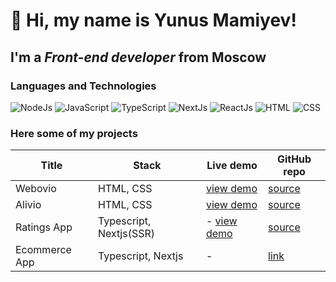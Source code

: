 # 👋 Hi, my name is Yunus Mamiyev!
## I'm a *Front-end developer* from Moscow
### Languages and Technologies
![NodeJs](https://img.shields.io/badge/node.js-6DA55F?style=for-the-badge&logo=node.js&logoColor=white)
![JavaScript](https://img.shields.io/badge/-JavaScript-090909?style=for-the-badge&logo=JavaScript)
![TypeScript](https://img.shields.io/badge/TypeScript-007ACC?style=for-the-badge&logo=typescript&logoColor=white)
![NextJs](https://img.shields.io/badge/Next-black?style=for-the-badge&logo=next.js&logoColor=white)
![ReactJs](https://img.shields.io/badge/-ReactJs-090909?style=for-the-badge&logo=React)
![HTML](https://img.shields.io/badge/-HTML-090909?style=for-the-badge&logo=html5)
![CSS](https://img.shields.io/badge/-CSS-090909?style=for-the-badge&logo=css3)

### Here some of my projects

Title | Stack | Live demo | GitHub repo
-------- | --------- | --------- | -----------
Webovio | HTML, CSS | [view demo](https://mamiyev.github.io/web_projects/webovio/) | [source](https://github.com/Mamiyev/web_projects/tree/main/webovio)
Alivio | HTML, CSS  | [view demo](https://mamiyev.github.io/web_projects/alivio/)  | [source](https://github.com/Mamiyev/web_projects/tree/main/alivio)
Ratings App | Typescript, Nextjs(SSR) | - [view demo](https://vercel.com/mamiyev/ratings-app) | [source](https://github.com/Mamiyev/ratings-app)
Ecommerce App | Typescript, Nextjs | - | [link](https://github.com/Mamiyev/g-ecomfront)
